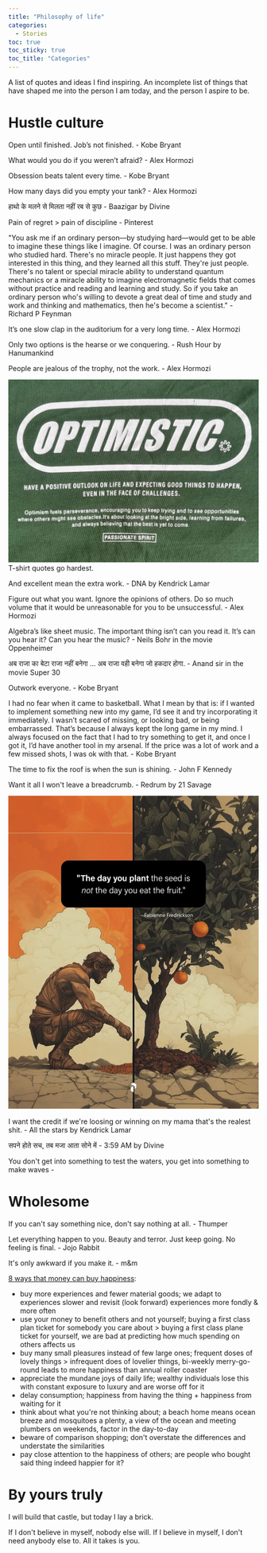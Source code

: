```yaml
---
title: "Philosophy of life"
categories:
  - Stories 
toc: true
toc_sticky: true
toc_title: "Categories"
---
```


A list of quotes and ideas I find inspiring. An incomplete list of things that have shaped me into the person I am today, and the person I aspire to be. 

# Hustle culture

Open until finished. Job’s not finished. - Kobe Bryant 

What would you do if you weren’t afraid? - Alex Hormozi

Obsession beats talent every time. - Kobe Bryant 

How many days did you empty your tank? - Alex Hormozi 

हाथो के मलने से मिलता नहीं रब से कुछ - Baazigar by Divine

Pain of regret > pain of discipline - Pinterest 

"You ask me if an ordinary person—by studying hard—would get to be able to imagine these things like I imagine. Of course. I was an ordinary person who studied hard. There's no miracle people. It just happens they got interested in this thing, and they learned all this stuff. They're just people. There's no talent or special miracle ability to understand quantum mechanics or a miracle ability to imagine electromagnetic fields that comes without practice and reading and learning and study. So if you take an ordinary person who's willing to devote a great deal of time and study and work and thinking and mathematics, then he's become a scientist." - Richard P Feynman 

It’s one slow clap in the auditorium for a very long time. - Alex Hormozi

Only two options is the hearse or we conquering. - Rush Hour by Hanumankind 

People are jealous of the trophy, not the work. - Alex Hormozi 

![Optimism](/assets/img/motivation/optimism.jpeg)
T-shirt quotes go hardest. 

And excellent mean the extra work. - DNA by Kendrick Lamar

Figure out what you want. Ignore the opinions of others. Do so much volume that it would be unreasonable for you to be unsuccessful. - Alex Hormozi 

Algebra’s like sheet music. The important thing isn’t can you read it. It’s can you hear it? Can you hear the music? - Neils Bohr in the movie Oppenheimer 

अब राजा का बेटा राजा नहीं बनेगा ... अब राजा वही बनेगा जो हकदार होगा. - Anand sir in the movie Super 30

Outwork everyone. - Kobe Bryant 

I had no fear when it came to basketball. What I mean by that is:  if I wanted to implement something new into my game, I’d see it and try incorporating it immediately. I wasn’t scared of missing, or looking bad, or being embarrassed. That’s because I always kept the long game in my mind. I always focused on the fact that I had to try something to get it, and once I got it, I’d have another tool in my arsenal. If the price was a lot of work and a few missed shots, I was ok with that. - Kobe Bryant 

The time to fix the roof is when the sun is shining. - John F Kennedy

Want it all I won't leave a breadcrumb. - Redrum by 21 Savage

![Short term suffering for long term success](/assets/img/motivation/longterm.jpg)

I want the credit if we're loosing or winning on my mama that's the realest shit. - All the stars by Kendrick Lamar 

सपने होते सच, तब मजा आता सोने में - 3:59 AM by Divine 

You don't get into something to test the waters, you get into something to make waves - 

# Wholesome

If you can't say something nice, don't say nothing at all. - Thumper 

Let everything happen to you. Beauty and terror. Just keep going. No feeling is final. - Jojo Rabbit 

It's only awkward if you make it. - m&m 

[8 ways that money can buy happiness](https://scholar.harvard.edu/files/danielgilbert/files/if-money-doesnt-make-you-happy.nov-12-20101.pdf): 

- buy more experiences and fewer material goods; we adapt to experiences slower and revisit (look forward) experiences more fondly & more often
- use your money to benefit others and not yourself; buying a first class plan ticket for somebody you care about > buying a first class plane ticket for yourself, we are bad at predicting how much spending on others affects us  
- buy many small pleasures instead of few large ones; frequent doses of lovely things > infrequent does of lovelier things, bi-weekly merry-go-round leads to more happiness than annual roller coaster
- appreciate the mundane joys of daily life; wealthy individuals lose this with constant exposure to luxury and are worse off for it
- delay consumption; happiness from having the thing + happiness from waiting for it
- think about what you're not thinking about; a beach home means ocean breeze and mosquitoes a plenty, a view of the ocean and meeting plumbers on weekends, factor in the day-to-day 
- beware of comparison shopping; don't overstate the differences and understate the similarities
- pay close attention to the happiness of others; are people who bought said thing indeed happier for it?

# By yours truly 

I will build that castle, but today I lay a brick. 

If I don't believe in myself, nobody else will. If I believe in myself, I don't need anybody else to. All it takes is you. 




   

   
